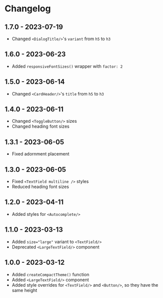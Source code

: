 # Changelog

## 1.7.0 - 2023-07-19

- Changed `<DialogTitle/>`'s `variant` from `h5` to `h3`

## 1.6.0 - 2023-06-23

- Added `responsiveFontSizes()` wrapper with `factor: 2`

## 1.5.0 - 2023-06-14

- Changed `<CardHeader/>`'s `title` from `h5` to `h3`

## 1.4.0 - 2023-06-11

- Changed `<ToggleButton/>` sizes
- Changed heading font sizes

## 1.3.1 - 2023-06-05

- Fixed adornment placement

## 1.3.0 - 2023-06-05

- Fixed `<TextField multiline />` styles
- Reduced heading font sizes

## 1.2.0 - 2023-04-11

- Added styles for `<Autocomplete/>`

## 1.1.0 - 2023-03-13

- Added `size="large"` variant to `<TextField/>`
- Deprecated `<LargeTextField/>` component

## 1.0.0 - 2023-03-12

- Added `createCompactTheme()` function
- Added `<LargeTextField/>` component
- Added style overrides for `<TextField/>` and `<Button/>`, so they have the same height
